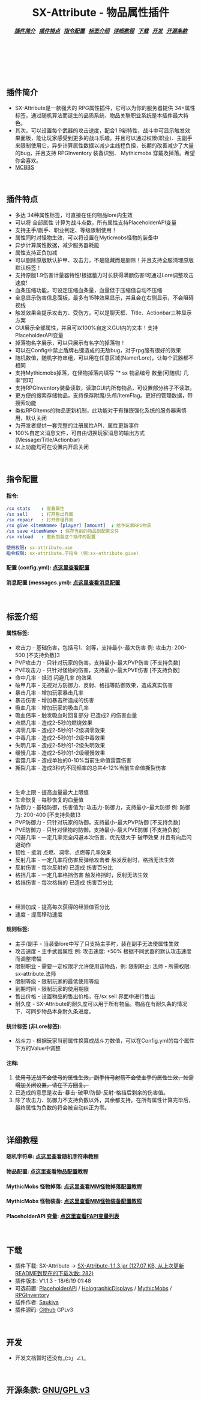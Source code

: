 <h1 align="center">
  <br>
  <br>
  SX-Attribute - 物品属性插件
  <h5 align="center">
<a href="#introduction">插件简介</a>&nbsp;&nbsp;
<a href="#features">插件特点</a>&nbsp;&nbsp;
<a href="#config">指令配置</a>&nbsp;&nbsp;
<a href="#tags">标签介绍</a>&nbsp;&nbsp;
<a href="#tutorial">详细教程</a>&nbsp;&nbsp;
<a href="#downloads">下载</a>&nbsp;&nbsp;
<a href="#development">开发</a>&nbsp;&nbsp;
<a href="#license">开源条款</a>
</h5>
  <br>
  <br>
  <br>
  <br>
  <br>
</h1>

<a name="introduction"></a>
插件简介
--------

* SX-Attribute是一款强大的 RPG属性插件，它可以为你的服务器提供 34+属性标签，通过随机算法而诞生的品质系统、物品关联职业系统是本插件最大特色。
* 其次，可以设置每个武器的攻击速度，配合1.9新特性，战斗中可显示触发效果面板，能让玩家感受到更多的战斗乐趣。并且可以通过权限(职业)、主副手来限制使用它，异步计算属性数据以减少主线程负担，长期的改善减少了大量的bug，并且支持 RPGInventory 装备识别、 Mythicmobs 穿戴及掉落。希望你会喜欢。
* [MCBBS](http://www.mcbbs.net/thread-793362-1-1.html)

<br>

<a name="features"></a>
插件特点
--------

* 多达 34种属性标签，可直接在任何物品lore内生效
* 可以将 全部属性 计算为战斗点数，所有属性支持PlaceholderAPI变量
* 支持主手/副手、职业判定、等级限制使用！
* 属性同时对怪物生效，可以将设置在Myticmobs怪物的装备中
* 异步计算属性数据，减少服务器耗能
* 属性支持正负加减
* 可以删除原版默认护甲、攻击力，不是隐藏而是删除！并且支持全服清理原版默认标签！
* 支持原版1.9伤害计量器特性!根据蓄力时长获得满额伤害!可通过Lore调整攻击速度!
* 血条压缩功能，可设定压缩血条量，血量低于压缩值自动不压缩
* 全息显示伤害信息面板，最多有15种效果显示，并且会在右侧显示，不会阻碍视线
* 触发效果会提示攻击方、受伤方，可以是聊天框、Title、Actionbar三种显示方案
* GUI展示全部属性，并且可以100%自定义GUI内的文本！支持PlaceholderAPI变量
* 掉落物名字展示，可以只展示有名字的掉落物！
* 可以在Config中禁止盾牌右键造成的无敌bug，对于rpg服有很好的效果
* 随机数值，随机字符串组，可以用在任意区域(Name/Lore)，让每个武器都不相同
* 支持Mythicmobs掉落，在怪物掉落内填写 "* sx 物品编号 数量(可随机) 几率"即可
* 支持RPGInventory装备读取，读取GUI内所有物品，可设置部分格子不读取。
* 更方便的搜索存储物品，支持保存附魔/头颅/ItemFlag。更好的管理数据，带搜索功能
* 类似RPGItems的物品更新机制，此功能对于有镶嵌强化系统的服务器需慎用，默认关闭
* 为开发者提供一套完整的注册属性API、属性更新事件
* 100%自定义消息文件，可自由切换玩家消息的输出方式(Message/Title/Actionbar)
* 以上功能均可在设置内开启关闭

<br>

<a name="config"></a>
指令配置
--------

#### 指令:

```yml
/sx stats    : 查看属性
/sx sell     : 打开售出界面
/sx repair   : 打开修理界面
/sx give <itemName> [player] [amount]  : 给予玩家RPG物品
/sx save <itemName> : 保存当前的物品到配置文件
/sx reload   : 重新加载这个插件的配置

使用权限: sx-attribute.use
指令权限: sx-attribute.子指令 (例:sx-attribute.give)
```

#### 配置 (config.yml): [点这里查看配置](./markdown/config.md)

#### 消息配置 (messages.yml): [点这里查看消息配置](./markdown/messages.md)


<br>

<a name="tags"></a>
标签介绍
--------

#### 属性标签:

* 攻击力 - 基础伤害，包括弓1、剑等，支持最小-最大伤害 例: 攻击力: 200-500 [不支持负数]3
* PVP攻击力 - 只针对玩家的伤害，支持最小-最大PVP伤害 [不支持负数]
* PVE攻击力 - 只针对怪物的伤害，支持最小-最大PVE伤害 [不支持负数]
* 命中几率 - 抵消 闪避几率 的效果
* 破甲几率 - 无视对方防御力、反射、格挡等防御效果，造成真实伤害
* 暴击几率 - 增加玩家暴击几率
* 暴击伤害 - 增加暴击所造成的伤害
* 吸血几率 - 增加玩家的吸血几率
* 吸血倍率 - 触发吸血时回复部分 已造成2 的伤害血量
* 点燃几率 - 造成2-5秒的燃烧效果
* 凋零几率 - 造成2-5秒的1-2级凋零效果
* 中毒几率 - 造成2-5秒的1-2级中毒效果
* 失明几率 - 造成2-5秒的1-2级失明效果
* 缓慢几率 - 造成2-5秒的1-2级缓慢效果
* 雷霆几率 - 造成单独的0-10%当前生命值雷霆伤害
* 撕裂几率 - 造成3秒内不同频率的总共4-12%当前生命值撕裂伤害

<br>

* 生命上限 - 提高血量最大上限值
* 生命恢复 - 每秒恢复的血量值
* 防御力 - 基础防御，伤害值为: 攻击力-防御力，支持最小-最大防御 例: 防御力: 200-400 [不支持负数]3
* PVP防御力 - 只针对玩家的防御，支持最小-最大PVP防御 [不支持负数]
* PVE防御力 - 只针对怪物的防御，支持最小-最大PVE防御 [不支持负数]
* 闪避几率 - 一定几率完全闪避本次伤害，优先级大于 破甲效果 并且有向后闪避动作
* 韧性 - 抵消 点燃、凋零、点燃等几率效果
* 反射几率 - 一定几率将伤害反弹给攻击者 触发反射时，格挡无法生效
* 反射伤害 - 每次反射的 已造成 伤害百分比
* 格挡几率 - 一定几率格挡伤害 触发格挡时，反射无法生效
* 格挡伤害 - 每次格挡的 已造成 伤害百分比

<br>

* 经验加成 - 提高每次获得的经验值百分比
* 速度 - 提高移动速度

#### 规则标签:

* 主手/副手 - 当装备lore中写了只支持主手时，装在副手无法使属性生效
* 攻击速度 - 主手武器属性 例: 攻击速度: +50% 根据不同武器的默认攻击速度而调整增幅
* 限制职业 - 需要一定权限才允许使用该物品，例: 限制职业: 法师  -  所需权限: sx-attribute.法师
* 限制等级 - 限制玩家的最低使用等级
* 到期时间 - 限制玩家的使用期限
* 售出价格 - 设置物品的售出价格，在/sx sell 界面中进行售出
* 耐久度 - SX-Attribute的耐久度可以用于所有物品。物品在有耐久条的情况下，可同步物品本身耐久条进度。

#### 统计标签 (非Lore标签):

* 战斗力 - 根据玩家当前属性换算成战斗力数值，可以在Config.yml的每个属性下方的Value中调整

#### 注释:

1. ~~使用弓近战不会使弓的属性生效，副手持弓射箭不会使主手的属性生效，如需增加关闭设置，请在下方回复。~~
2. 已造成的意思是攻击-暴击-破甲/防御-反射-格挡后剩余的伤害值。
3. 除了攻击力、防御力不支持负数以外，其余都支持。在所有属性计算完毕后，最终属性为负数的将会被自动纠正为零。

<br>

<a name="tutorial"></a>
详细教程
--------

#### 随机字符串: [点这里查看随机字符串教程](./markdown/tutorial/random.md)

#### 物品配置: [点这里查看物品配置教程](./markdown/tutorial/idm.md)

#### MythicMobs 怪物掉落: [点这里查看MM怪物掉落配置教程](./markdown/tutorial/mmdrop.md)

#### MythicMobs 怪物装备: [点这里查看MM怪物装备配置教程](./markdown/tutorial/mmequip.md)

#### PlaceholderAPI 变量: [点这里查看PAPI变量列表](./markdown/documents/papi.md)

<br>

<a name="downloads"></a>
下载
--------

* 插件下载: SX-Attribute -> [SX-Attribute-1.1.3.jar (127.07 KB, 从上次更新README到现在的下载次数: 282) ](http://www.mcbbs.net/forum.php?mod=attachment&aid=MTIwNzg2M3w4M2QxNjA0Y3wxNTI5MzYxMTkxfDE1NjE4ODN8NzkzMzYy)
* 插件版本: V1.1.3 - 18/6/19 01:48
* 可选前置: [PlaceholderAPI](https://www.spigotmc.org/resources/placeholderapi.6245/) / [HolographicDisplays](https://dev.bukkit.org/projects/holographic-displays) / [MythicMobs](https://www.spigotmc.org/resources/%E2%9A%94-mythicmobs-%E2%96%BAthe-1-custom-mob-creator%E2%97%84.5702/) / [RPGInventory](https://www.spigotmc.org/resources/rpg-inventory-premium-now-without-bugs-d-1-7-10-1-12-x.12498/)
* 插件作者: [Saukiya](https://github.com/Saukiya)
* 插件源码: [Github](https://github.com/Saukiya/SX-Attribute) GPLv3

<br>

<a name="development"></a>
开发
--------

* 开发文档暂时还没有_(:з」∠)_

<br>

<a name="license"></a>
开源条款: [GNU/GPL v3](/LICENSE)
--------

<br>

